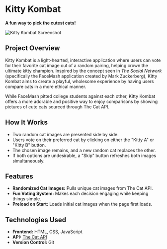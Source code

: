 # Kitty Kombat

**A fun way to pick the cutest cats!**

![Kitty Kombat Screenshot](path/to/screenshot.png)

## Project Overview

Kitty Kombat is a light-hearted, interactive application where users can vote for their favorite cat image out of a random pairing, helping crown the ultimate kitty champion. Inspired by the concept seen in _The Social Network_ (specifically the FaceMash application created by Mark Zuckerberg), Kitty Kombat aims to create a playful, wholesome experience by having users compare cats in a more ethical manner.

While FaceMash pitted college students against each other, Kitty Kombat offers a more adorable and positive way to enjoy comparisons by showing pictures of cute cats sourced through The Cat API.

## How It Works

- Two random cat images are presented side by side.
- Users vote on their preferred cat by clicking on either the "Kitty A" or "Kitty B" button.
- The chosen image remains, and a new random cat replaces the other.
- If both options are undesirable, a "Skip" button refreshes both images simultaneously.

## Features

- **Randomized Cat Images:** Pulls unique cat images from The Cat API.
- **Fun Voting System:** Makes each decision engaging while keeping things simple.
- **Preload on Start:** Loads initial cat images when the page first loads.

## Technologies Used

- **Frontend:** HTML, CSS, JavaScript
- **API:** [The Cat API](https://thecatapi.com/)
- **Version Control:** Git
